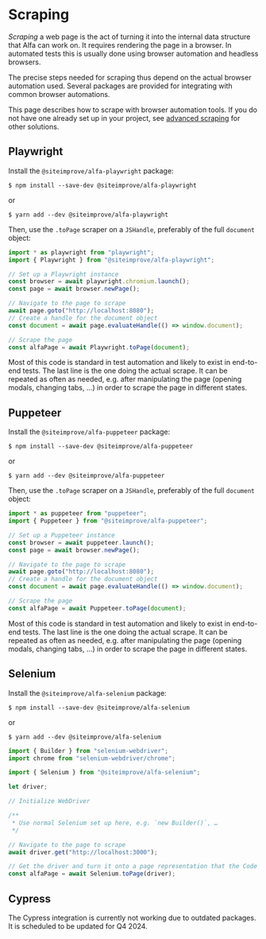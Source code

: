 # Scraping

_Scraping_ a web page is the act of turning it into the internal data structure that Alfa can work on. It requires rendering the page in a browser. In automated tests this is usually done using browser automation and headless browsers.

The precise steps needed for scraping thus depend on the actual browser automation used. Several packages are provided for integrating with common browser automations.

This page describes how to scrape with browser automation tools. If you do not have one already set up in your project, see [advanced scraping](./advanced.md) for other solutions.

## Playwright

Install the `@siteimprove/alfa-playwright` package:

```shell
$ npm install --save-dev @siteimprove/alfa-playwright
```

or

```shell
$ yarn add --dev @siteimprove/alfa-playwright
```

Then, use the `.toPage` scraper on a `JSHandle`, preferably of the full `document` object:

```typescript
import * as playwright from "playwright";
import { Playwright } from "@siteimprove/alfa-playwright";

// Set up a Playwright instance
const browser = await playwright.chromium.launch();
const page = await browser.newPage();

// Navigate to the page to scrape
await page.goto("http://localhost:8080");
// Create a handle for the document object
const document = await page.evaluateHandle(() => window.document);

// Scrape the page
const alfaPage = await Playwright.toPage(document);
```

Most of this code is standard in test automation and likely to exist in end-to-end tests. The last line is the one doing the actual scrape. It can be repeated as often as needed, e.g. after manipulating the page (opening modals, changing tabs, …) in order to scrape the page in different states.

## Puppeteer

Install the `@siteimprove/alfa-puppeteer` package:

```shell
$ npm install --save-dev @siteimprove/alfa-puppeteer
```

or

```shell
$ yarn add --dev @siteimprove/alfa-puppeteer
```

Then, use the `.toPage` scraper on a `JSHandle`, preferably of the full `document` object:

```typescript
import * as puppeteer from "puppeteer";
import { Puppeteer } from "@siteimprove/alfa-puppeteer";

// Set up a Puppeteer instance
const browser = await puppeteer.launch();
const page = await browser.newPage();

// Navigate to the page to scrape
await page.goto("http://localhost:8080");
// Create a handle for the document object
const document = await page.evaluateHandle(() => window.document);

// Scrape the page
const alfaPage = await Puppeteer.toPage(document);
```

Most of this code is standard in test automation and likely to exist in end-to-end tests. The last line is the one doing the actual scrape. It can be repeated as often as needed, e.g. after manipulating the page (opening modals, changing tabs, …) in order to scrape the page in different states.

## Selenium

Install the `@siteimprove/alfa-selenium` package:

```shell
$ npm install --save-dev @siteimprove/alfa-selenium
```

or

```shell
$ yarn add --dev @siteimprove/alfa-selenium
```

```typescript
import { Builder } from "selenium-webdriver";
import chrome from "selenium-webdriver/chrome";

import { Selenium } from "@siteimprove/alfa-selenium";

let driver;

// Initialize WebDriver

/**
 * Use normal Selenium set up here, e.g. `new Builder()`, …
 */

// Navigate to the page to scrape
await driver.get("http://localhost:3000");

// Get the driver and turn it onto a page representation that the Code Checker can work with
const alfaPage = await Selenium.toPage(driver);
```

## Cypress

The Cypress integration is currently not working due to outdated packages. It is scheduled to be updated for Q4 2024.
